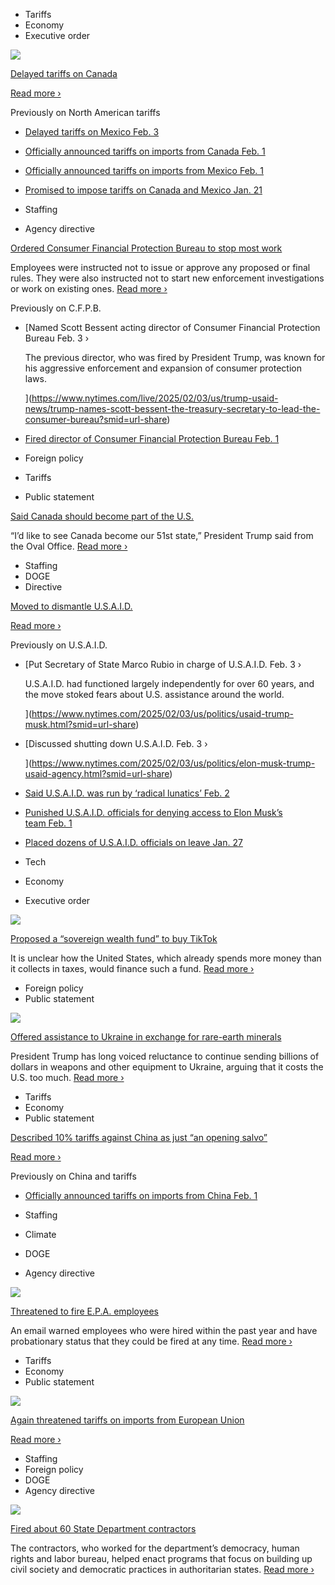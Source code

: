 - Tariffs
- Economy
- Executive order

[![](https://static01.nyt.com/images/2025/02/03/multimedia/03canada-tariffs-gtpl/03canada-tariffs-gtpl-square320.jpg)](https://www.nytimes.com/2025/02/03/world/americas/canada-tariffs-trump-deal.html)

[Delayed tariffs on Canada](https://www.nytimes.com/2025/02/03/world/americas/canada-tariffs-trump-deal.html)

[Read more ›](https://www.nytimes.com/2025/02/03/world/americas/canada-tariffs-trump-deal.html)

Previously on North American tariffs

- [Delayed tariffs on Mexico Feb. 3](https://www.nytimes.com/2025/02/03/business/canada-mexico-tariffs-trump.html)
- [Officially announced tariffs on imports from Canada Feb. 1](https://www.nytimes.com/2025/02/01/us/politics/canada-mexico-china-trump-tariffs.html)
- [Officially announced tariffs on imports from Mexico Feb. 1](https://www.nytimes.com/2025/02/01/us/politics/canada-mexico-china-trump-tariffs.html)
- [Promised to impose tariffs on Canada and Mexico Jan. 21](https://www.nytimes.com/2025/01/20/us/politics/trump-tariffs-executive-order.html)

- Staffing
- Agency directive

[Ordered Consumer Financial Protection Bureau to stop most work](https://www.nytimes.com/live/2025/02/03/us/trump-usaid-news/ffc709fb-cb0d-5b03-8e15-4e360c387348?smid=url-share)

Employees were instructed not to issue or approve any proposed or final rules. They were also instructed not to start new enforcement investigations or work on existing ones. [Read more ›](https://www.nytimes.com/live/2025/02/03/us/trump-usaid-news/ffc709fb-cb0d-5b03-8e15-4e360c387348?smid=url-share)

Previously on C.F.P.B.

- [Named Scott Bessent acting director of Consumer Financial Protection Bureau Feb. 3 ›
    
    The previous director, who was fired by President Trump, was known for his aggressive enforcement and expansion of consumer protection laws.
    
    ](https://www.nytimes.com/live/2025/02/03/us/trump-usaid-news/trump-names-scott-bessent-the-treasury-secretary-to-lead-the-consumer-bureau?smid=url-share)
- [Fired director of Consumer Financial Protection Bureau Feb. 1](https://www.nytimes.com/2025/02/01/business/c.f.p.b.-rohit-chopra.html)

- Foreign policy
- Tariffs
- Public statement

[Said Canada should become part of the U.S.](https://www.nytimes.com/live/2025/02/03/us/trump-tariffs/46460239-b8b5-569e-876b-3a10e9a81895?smid=url-share)

“I’d like to see Canada become our 51st state,” President Trump said from the Oval Office. [Read more ›](https://www.nytimes.com/live/2025/02/03/us/trump-tariffs/46460239-b8b5-569e-876b-3a10e9a81895?smid=url-share)

- Staffing
- DOGE
- Directive

[Moved to dismantle U.S.A.I.D.](https://www.nytimes.com/live/2025/02/03/us/trump-usaid-news/9830501b-8a42-50d9-9463-889fd03a7550?smid=url-share)

[Read more ›](https://www.nytimes.com/live/2025/02/03/us/trump-usaid-news/9830501b-8a42-50d9-9463-889fd03a7550?smid=url-share)

Previously on U.S.A.I.D.

- [Put Secretary of State Marco Rubio in charge of U.S.A.I.D. Feb. 3 ›
    
    U.S.A.I.D. had functioned largely independently for over 60 years, and the move stoked fears about U.S. assistance around the world.
    
    ](https://www.nytimes.com/2025/02/03/us/politics/usaid-trump-musk.html?smid=url-share)
- [Discussed shutting down U.S.A.I.D. Feb. 3 ›
    
    ](https://www.nytimes.com/2025/02/03/us/politics/elon-musk-trump-usaid-agency.html?smid=url-share)
- [Said U.S.A.I.D. was run by ‘radical lunatics’ Feb. 2](https://www.nytimes.com/live/2025/02/02/us/trump-tariffs/69465ce0-7371-58eb-8224-3c003172e3a3?smid=url-share)
- [Punished U.S.A.I.D. officials for denying access to Elon Musk’s team Feb. 1](https://www.nytimes.com/2025/02/02/us/politics/usaid-official-leave-musk.html?smid=url-share)
- [Placed dozens of U.S.A.I.D. officials on leave Jan. 27](https://www.nytimes.com/2025/01/27/us/politics/trump-usaid-officials.html?smid=url-share)

- Tech
- Economy
- Executive order

[![](https://static01.nyt.com/images/2025/02/03/multimedia/03dc-trump-wealthfund-hqjf/03dc-trump-wealthfund-hqjf-square320-v2.jpg)](https://www.nytimes.com/2025/02/03/us/politics/sovereign-wealth-fund-trump.html?smid=url-share)

[Proposed a “sovereign wealth fund” to buy TikTok](https://www.nytimes.com/2025/02/03/us/politics/sovereign-wealth-fund-trump.html?smid=url-share)

It is unclear how the United States, which already spends more money than it collects in taxes, would finance such a fund. [Read more ›](https://www.nytimes.com/2025/02/03/us/politics/sovereign-wealth-fund-trump.html?smid=url-share)

- Foreign policy
- Public statement

[![](https://static01.nyt.com/images/2025/02/03/multimedia/03ukraine-rareearths-1-cphm/03ukraine-rareearths-1-cphm-square320.jpg)](https://www.nytimes.com/2025/02/03/world/europe/trump-ukraine-rare-earth-minerals.html?smid=url-share)

[Offered assistance to Ukraine in exchange for rare-earth minerals](https://www.nytimes.com/2025/02/03/world/europe/trump-ukraine-rare-earth-minerals.html?smid=url-share)

President Trump has long voiced reluctance to continue sending billions of dollars in weapons and other equipment to Ukraine, arguing that it costs the U.S. too much. [Read more ›](https://www.nytimes.com/2025/02/03/world/europe/trump-ukraine-rare-earth-minerals.html?smid=url-share)

- Tariffs
- Economy
- Public statement

[Described 10% tariffs against China as just “an opening salvo”](https://www.nytimes.com/live/2025/02/03/us/trump-tariffs/c125e911-dd19-5a0c-a1ca-1cb8cbf261da?smid=url-share)

[Read more ›](https://www.nytimes.com/live/2025/02/03/us/trump-tariffs/c125e911-dd19-5a0c-a1ca-1cb8cbf261da?smid=url-share)

Previously on China and tariffs

- [Officially announced tariffs on imports from China Feb. 1](https://www.nytimes.com/2025/02/01/us/politics/canada-mexico-china-trump-tariffs.html)

- Staffing
- Climate
- DOGE
- Agency directive

[![](https://static01.nyt.com/images/2025/02/03/multimedia/03cli-epastaff-kvqz/03cli-epastaff-kvqz-square320.jpg)](https://www.nytimes.com/2025/02/03/climate/trump-epa-workers-zeldin.html?smid=url-share)

[Threatened to fire E.P.A. employees](https://www.nytimes.com/2025/02/03/climate/trump-epa-workers-zeldin.html?smid=url-share)

An email warned employees who were hired within the past year and have probationary status that they could be fired at any time. [Read more ›](https://www.nytimes.com/2025/02/03/climate/trump-epa-workers-zeldin.html?smid=url-share)

- Tariffs
- Economy
- Public statement

[![](https://static01.nyt.com/images/2025/02/03/multimedia/03Europe-Tariffs-01-tmwp/03Europe-Tariffs-01-tmwp-square320-v2.jpg)](https://www.nytimes.com/2025/02/03/business/economy/trump-tariffs-european-union.html?smid=url-share)

[Again threatened tariffs on imports from European Union](https://www.nytimes.com/2025/02/03/business/economy/trump-tariffs-european-union.html?smid=url-share)

[Read more ›](https://www.nytimes.com/2025/02/03/business/economy/trump-tariffs-european-union.html?smid=url-share)

- Staffing
- Foreign policy
- DOGE
- Agency directive

[![](https://static01.nyt.com/images/2025/02/03/us/politics/03dc-democracy/03dc-democracy-square320.jpg)](https://www.nytimes.com/2025/02/03/us/politics/democracy-human-rights-fired.html?smid=url-share)

[Fired about 60 State Department contractors](https://www.nytimes.com/2025/02/03/us/politics/democracy-human-rights-fired.html?smid=url-share)

The contractors, who worked for the department’s democracy, human rights and labor bureau, helped enact programs that focus on building up civil society and democratic practices in authoritarian states. [Read more ›](https://www.nytimes.com/2025/02/03/us/politics/democracy-human-rights-fired.html?smid=url-share)